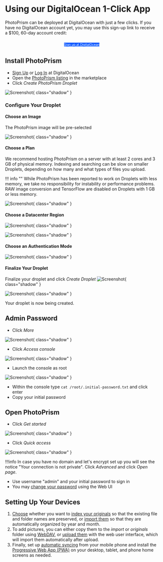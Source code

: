 # Using our DigitalOcean 1-Click App #

PhotoPrism can be deployed at DigitalOcean with just a few clicks.
If you have no DigitalOcean account yet, you may use this sign-up link to receive a $100, 60-day account credit:

<p style="text-align: center; padding: 10px 4px 5px 4px;">
<a class="md-button shadow" style="background-color: #0052ff; font-size: 0.66rem; font-weight: normal; color: white" href="https://m.do.co/c/f9725a28bb6b">Sign up at DigitalOcean</a>
</p>

## Install PhotoPrism ##

- [Sign Up](https://m.do.co/c/f9725a28bb6b) or [Log In](https://cloud.digitalocean.com/login) at DigitalOcean
- Open the [PhotoPrism listing](https://marketplace.digitalocean.com/apps/photoprism) in the marketplace
- Click *Create PhotoPrism Droplet*

![Screenshot](img/create-photoprism-droplet.png){ class="shadow" }

### Configure Your Droplet ###
#### Choose an Image ####

The PhotoPrism image will be pre-selected

![Screenshot](img/1-do-setup.png){ class="shadow" }

#### Choose a Plan ####

We recommend hosting PhotoPrism on a server with at least 2 cores and 3 GB of physical memory. Indexing and searching can be slow on smaller Droplets, depending on how many and what types of files you upload.

!!! info ""
    While PhotoPrism has been reported to work on Droplets with less memory, we take no responsibility for instability or performance problems. RAW image conversion and TensorFlow are disabled on Droplets with 1 GB or less memory.

![Screenshot](img/2-do-setup.png){ class="shadow" }

#### Choose a Datacenter Region ####

![Screenshot](img/3-do-setup.png){ class="shadow" }

![Screenshot](img/4-do-setup.png){ class="shadow" }

#### Choose an Authentication Mode ####

![Screenshot](img/5-do-setup.png){ class="shadow" }

#### Finalize Your Droplet ####

Finalize your droplet and click *Create Droplet*
![Screenshot](img/6-do-setup-edited.png){ class="shadow" }

![Screenshot](img/7-do-setup.png){ class="shadow" }

Your droplet is now being created.

## Admin Password ##

- Click *More*

![Screenshot](img/do-more-options-edited.png){ class="shadow" }

- Click *Access console*

![Screenshot](img/do-access-console-edited.png){ class="shadow" }

- Launch the console as root

![Screenshot](img/do-launch-droplet-console.png){ class="shadow" }

- Within the console type ```cat /root/.initial-password.txt``` and click enter
- Copy your initial password

## Open PhotoPrism ##

- Click *Get started*

![Screenshot](img/do-get-started-edited.png){ class="shadow" }

- Click *Quick access*

![Screenshot](img/do-quick-access.png){ class="shadow" }

!!!info
    In case you have no domain and let's encrypt set up you will see the notice "Your connection is not private". 
    Click *Advanced* and click *Open page*.

- Use username "admin" and your initial password to sign in
- You may [change your password](../../user-guide/settings/account.md) using the Web UI

## Setting Up Your Devices

1. [Choose](../../user-guide/library/index.md) whether you want to [index your originals](../../user-guide/library/originals.md) so that the existing file and folder names are preserved, or [import them](../../user-guide/library/import.md) so that they are automatically organized by year and month.
2. To add pictures, you can either copy them to the *import* or *originals* folder using [WebDAV](../../user-guide/sync/webdav.md), or [upload them](../../user-guide/library/upload.md) with the web user interface, which will import them automatically after upload.
3. Finally, set up [automatic syncing](../../user-guide/sync/mobile-devices.md) from your mobile phone and install the [Progressive Web App (PWA)](../../user-guide/pwa.md) on your desktop, tablet, and phone home screens as needed.


